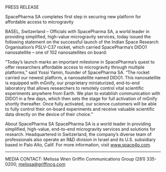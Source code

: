 PRESS RELEASE

SpacePharma SA completes first step in securing new platform for affordable access to microgravity
 
BASEL, Switzerland – Officials with SpacePharma SA, a world leader in providing simplified, high-value microgravity services, today issued the following statement on the successful launch of the Indian Space Research Organisation’s PSLV-C37 rocket, which carried SpacePharma’s DIDO1 nanosatellite – one of 102 nanosatellites on board:
 
“Today’s launch marks an important milestone in SpacePharma’s quest to offer researchers affordable access to microgravity through multiple platforms,” said Yossi Yamin, founder of SpacePharma SA. “The rocket carried our newest platform, a nanosatellite named DIDO1. This nanosatellite is equipped with mGnify, our proprietary miniaturized, end-to-end laboratory that allows researchers to remotely control vital scientific experiments anywhere from Earth. We plan to establish communication with DIDO1 in a few days, which then sets the stage for full activation of mGnify shortly thereafter. Once fully activated, our science customers will be able to fully control their on-board experiments and receive valuable scientific data directly on the device of their choice.”
 
About SpacePharma SA
SpacePharma SA is a world leader in providing simplified, high-value, end-to-end microgravity services and solutions for research. Headquartered in Switzerland, the company’s diverse team of professionals also operate an R&D division in Israel and its U.S. subsidiary based in Palo Alto, Calif. For more information, visit www.space4p.com.
 
_______________
 
MEDIA CONTACT:
Melissa Wren
Griffin Communications Group
(281) 335-0200; melissa@griffincg.com
 
